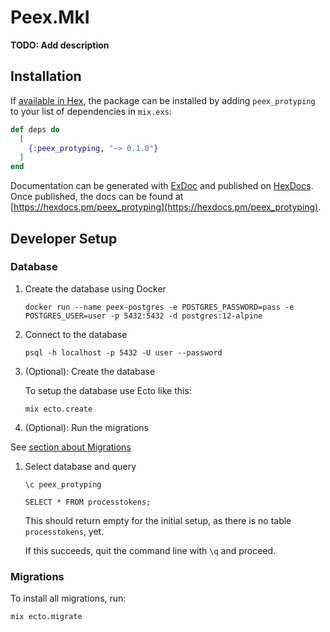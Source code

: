 # Peex.MkI

**TODO: Add description**

## Installation

If [available in Hex](https://hex.pm/docs/publish), the package can be installed
by adding `peex_protyping` to your list of dependencies in `mix.exs`:

```elixir
def deps do
  [
    {:peex_protyping, "~> 0.1.0"}
  ]
end
```

Documentation can be generated with [ExDoc](https://github.com/elixir-lang/ex_doc)
and published on [HexDocs](https://hexdocs.pm). Once published, the docs can
be found at [https://hexdocs.pm/peex_protyping](https://hexdocs.pm/peex_protyping).

## Developer Setup

### Database

1. Create the database using Docker

   `docker run --name peex-postgres -e POSTGRES_PASSWORD=pass -e POSTGRES_USER=user -p 5432:5432 -d postgres:12-alpine`

1. Connect to the database

   `psql -h localhost -p 5432 -U user --password`

1. (Optional): Create the database

   To setup the database use Ecto like this:

   `mix ecto.create`

1. (Optional): Run the migrations

  See [section about Migrations](#migrations)

1. Select database and query

   `\c peex_protyping`

   `SELECT * FROM processtokens;`

   This should return empty for the initial setup, as there is no table `processtokens`, yet.

   If this succeeds, quit the command line with `\q` and proceed.

### Migrations

To install all migrations, run:

`mix ecto.migrate`
